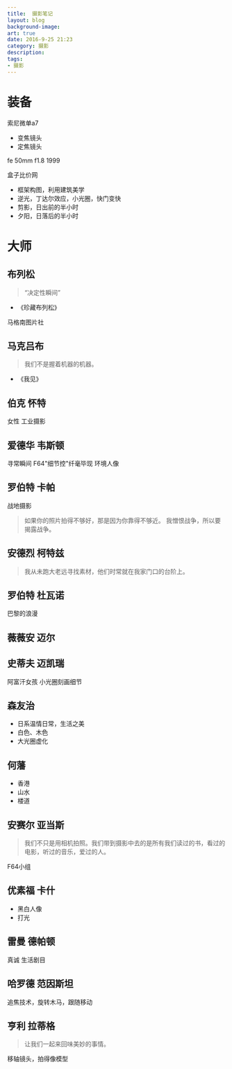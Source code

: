 ```yaml
---
title:  摄影笔记
layout: blog
background-image: 
art: true
date: 2016-9-25 21:23
category: 摄影
description:  
tags:
- 摄影
---
```


# 装备

索尼微单a7

- 变焦镜头
- 定焦镜头

fe 50mm f1.8 1999

盒子比价网


- 框架构图，利用建筑美学
- 逆光，丁达尔效应，小光圈，快门变快
- 剪影，日出前的半小时
- 夕阳，日落后的半小时

# 大师

## 布列松

> “决定性瞬间”

- 《珍藏布列松》

马格南图片社

## 马克吕布

> 我们不是握着机器的机器。

- 《我见》

## 伯克 怀特

女性
工业摄影

## 爱德华 韦斯顿

寻常瞬间
F64"细节控"纤毫毕现
环境人像

## 罗伯特 卡帕

战地摄影

> 如果你的照片拍得不够好，那是因为你靠得不够近。
我憎恨战争，所以要揭露战争。

## 安德烈 柯特兹

> 我从未跑大老远寻找素材，他们时常就在我家门口的台阶上。

## 罗伯特 杜瓦诺

巴黎的浪漫

## 薇薇安 迈尔

## 史蒂夫 迈凯瑞

阿富汗女孩
小光圈刻画细节

## 森友治

- 日系温情日常，生活之美
- 白色、木色
- 大光圈虚化

## 何藩

- 香港
- 山水
- 楼道

## 安赛尔 亚当斯

> 我们不只是用相机拍照。我们带到摄影中去的是所有我们读过的书，看过的电影，听过的音乐，爱过的人。

F64小组

## 优素福 卡什

- 黑白人像
- 打光

## 雷曼 德帕顿

真诚
生活剧目

## 哈罗德 范因斯坦

追焦技术，旋转木马，跟随移动

## 亨利 拉蒂格

> 让我们一起来回味美妙的事情。

移轴镜头，拍得像模型

